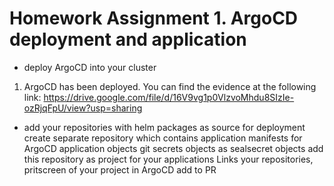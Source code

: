 # Homework Assignment 1. ArgoCD deployment and application
- deploy ArgoCD into your cluster
1. ArgoCD has been deployed. You can find the evidence at the following link: https://drive.google.com/file/d/16V9vg1p0VlzvoMhdu8SIzIe-ozRjqFpU/view?usp=sharing
- add your repositories with helm packages as source for deployment
create separate repository which contains application manifests for ArgoCD
application objects
git secrets objects as sealsecret objects
add this repository as project for your applications
Links your repositories, pritscreen of your project in ArgoCD add to PR
